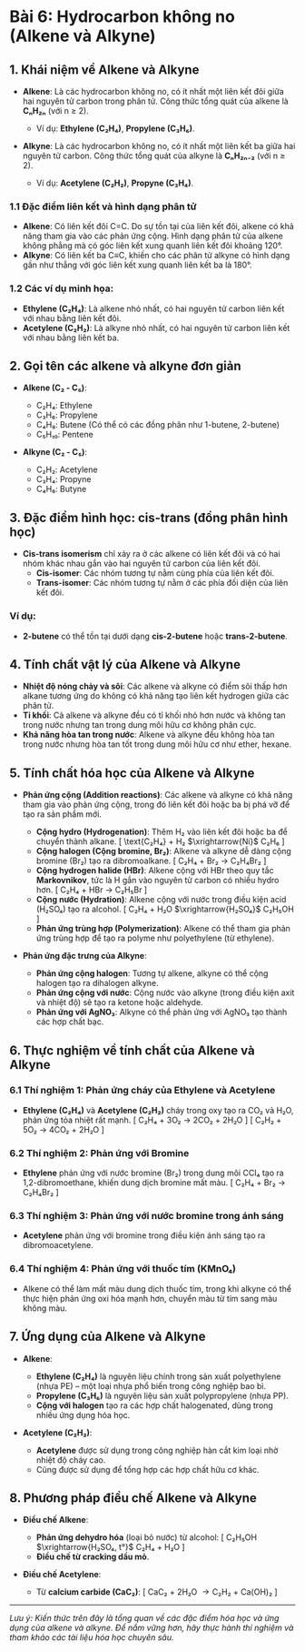 # Bài 6: Hydrocarbon không no (Alkene và Alkyne)

## 1. Khái niệm về Alkene và Alkyne

- **Alkene**: Là các hydrocarbon không no, có ít nhất một liên kết đôi giữa hai nguyên tử carbon trong phân tử. Công thức tổng quát của alkene là **CₙH₂ₙ** (với n ≥ 2).
  - Ví dụ: **Ethylene (C₂H₄)**, **Propylene (C₃H₆)**.

- **Alkyne**: Là các hydrocarbon không no, có ít nhất một liên kết ba giữa hai nguyên tử carbon. Công thức tổng quát của alkyne là **CₙH₂ₙ₋₂** (với n ≥ 2).
  - Ví dụ: **Acetylene (C₂H₂)**, **Propyne (C₃H₄)**.

### 1.1 Đặc điểm liên kết và hình dạng phân tử
- **Alkene**: Có liên kết đôi C=C. Do sự tồn tại của liên kết đôi, alkene có khả năng tham gia vào các phản ứng cộng. Hình dạng phân tử của alkene không phẳng mà có góc liên kết xung quanh liên kết đôi khoảng 120°.
- **Alkyne**: Có liên kết ba C≡C, khiến cho các phân tử alkyne có hình dạng gần như thẳng với góc liên kết xung quanh liên kết ba là 180°.

### 1.2 Các ví dụ minh họa:
- **Ethylene (C₂H₄)**: Là alkene nhỏ nhất, có hai nguyên tử carbon liên kết với nhau bằng liên kết đôi.
- **Acetylene (C₂H₂)**: Là alkyne nhỏ nhất, có hai nguyên tử carbon liên kết với nhau bằng liên kết ba.

## 2. Gọi tên các alkene và alkyne đơn giản

- **Alkene (C₂ - C₅)**:
  - C₂H₄: Ethylene
  - C₃H₆: Propylene
  - C₄H₈: Butene (Có thể có các đồng phân như 1-butene, 2-butene)
  - C₅H₁₀: Pentene

- **Alkyne (C₂ - C₅)**:
  - C₂H₂: Acetylene
  - C₃H₄: Propyne
  - C₄H₆: Butyne

## 3. Đặc điểm hình học: cis-trans (đồng phân hình học)
- **Cis-trans isomerism** chỉ xảy ra ở các alkene có liên kết đôi và có hai nhóm khác nhau gắn vào hai nguyên tử carbon của liên kết đôi.
  - **Cis-isomer**: Các nhóm tương tự nằm cùng phía của liên kết đôi.
  - **Trans-isomer**: Các nhóm tương tự nằm ở các phía đối diện của liên kết đôi.

### Ví dụ:
- **2-butene** có thể tồn tại dưới dạng **cis-2-butene** hoặc **trans-2-butene**.

## 4. Tính chất vật lý của Alkene và Alkyne

- **Nhiệt độ nóng chảy và sôi**: Các alkene và alkyne có điểm sôi thấp hơn alkane tương ứng do không có khả năng tạo liên kết hydrogen giữa các phân tử.
- **Tỉ khối**: Cả alkene và alkyne đều có tỉ khối nhỏ hơn nước và không tan trong nước nhưng tan trong dung môi hữu cơ không phân cực.
- **Khả năng hòa tan trong nước**: Alkene và alkyne đều không hòa tan trong nước nhưng hòa tan tốt trong dung môi hữu cơ như ether, hexane.

## 5. Tính chất hóa học của Alkene và Alkyne

- **Phản ứng cộng (Addition reactions)**: Các alkene và alkyne có khả năng tham gia vào phản ứng cộng, trong đó liên kết đôi hoặc ba bị phá vỡ để tạo ra sản phẩm mới.
  - **Cộng hydro (Hydrogenation)**: Thêm H₂ vào liên kết đôi hoặc ba để chuyển thành alkane.
    \[
    \text{C₂H₄} + H₂ $\xrightarrow{Ni}$ $\text{C₂H₆}$
    \]
  - **Cộng halogen (Cộng bromine, Br₂)**: Alkene và alkyne dễ dàng cộng bromine (Br₂) tạo ra dibromoalkane.
    \[
    $\text{C₂H₄}$ + Br₂ $\rightarrow$ $\text{C₂H₄Br₂}$
    \]
  - **Cộng hydrogen halide (HBr)**: Alkene cộng với HBr theo quy tắc **Markovnikov**, tức là H gắn vào nguyên tử carbon có nhiều hydro hơn.
    \[
    $\text{C₂H₄}$ + HBr $\rightarrow$ $\text{C₂H₅Br}$
    \]
  - **Cộng nước (Hydration)**: Alkene cộng với nước trong điều kiện acid (H₂SO₄) tạo ra alcohol.
    \[
    $\text{C₂H₄}$ + H₂O $\xrightarrow{H₂SO₄}$ $\text{C₂H₅OH}$
    \]
  - **Phản ứng trùng hợp (Polymerization)**: Alkene có thể tham gia phản ứng trùng hợp để tạo ra polyme như polyethylene (từ ethylene).

- **Phản ứng đặc trưng của Alkyne**:
  - **Phản ứng cộng halogen**: Tương tự alkene, alkyne có thể cộng halogen tạo ra dihalogen alkyne.
  - **Phản ứng cộng với nước**: Cộng nước vào alkyne (trong điều kiện axit và nhiệt độ) sẽ tạo ra ketone hoặc aldehyde.
  - **Phản ứng với AgNO₃**: Alkyne có thể phản ứng với AgNO₃ tạo thành các hợp chất bạc.
  
## 6. Thực nghiệm về tính chất của Alkene và Alkyne

### 6.1 Thí nghiệm 1: Phản ứng cháy của Ethylene và Acetylene
- **Ethylene (C₂H₄)** và **Acetylene (C₂H₂)** cháy trong oxy tạo ra CO₂ và H₂O, phản ứng tỏa nhiệt rất mạnh.
  \[
  C₂H₄ + 3O₂ → 2CO₂ + 2H₂O
  \]
  \[
  C₂H₂ + 5O₂ → 4CO₂ + 2H₂O
  \]

### 6.2 Thí nghiệm 2: Phản ứng với Bromine
- **Ethylene** phản ứng với nước bromine (Br₂) trong dung môi CCl₄ tạo ra 1,2-dibromoethane, khiến dung dịch bromine mất màu.
  \[
  C₂H₄ + Br₂ $\rightarrow$ C₂H₄Br₂
  \]

### 6.3 Thí nghiệm 3: Phản ứng với nước bromine trong ánh sáng
- **Acetylene** phản ứng với bromine trong điều kiện ánh sáng tạo ra dibromoacetylene.

### 6.4 Thí nghiệm 4: Phản ứng với thuốc tím (KMnO₄)
- Alkene có thể làm mất màu dung dịch thuốc tím, trong khi alkyne có thể thực hiện phản ứng oxi hóa mạnh hơn, chuyển màu từ tím sang màu không màu.

## 7. Ứng dụng của Alkene và Alkyne

- **Alkene**:
  - **Ethylene (C₂H₄)** là nguyên liệu chính trong sản xuất polyethylene (nhựa PE) – một loại nhựa phổ biến trong công nghiệp bao bì.
  - **Propylene (C₃H₆)** là nguyên liệu sản xuất polypropylene (nhựa PP).
  - **Cộng với halogen** tạo ra các hợp chất halogenated, dùng trong nhiều ứng dụng hóa học.

- **Acetylene (C₂H₂)**:
  - **Acetylene** được sử dụng trong công nghiệp hàn cắt kim loại nhờ nhiệt độ cháy cao.
  - Cũng được sử dụng để tổng hợp các hợp chất hữu cơ khác.

## 8. Phương pháp điều chế Alkene và Alkyne

- **Điều chế Alkene**:
  - **Phản ứng dehydro hóa** (loại bỏ nước) từ alcohol:
    \[
    $\text{C₂H₅OH}$ $\xrightarrow{H₂SO₄, t°}$ $\text{C₂H₄}$ + H₂O
    \]
  - **Điều chế từ cracking dầu mỏ**.

- **Điều chế Acetylene**:
  - Từ **calcium carbide (CaC₂)**:
    \[
    $\text{CaC₂}$ + 2H₂O $\rightarrow \text{C₂H₂}$ + $\text{Ca(OH)₂}$
    \]

---

*Lưu ý: Kiến thức trên đây là tổng quan về các đặc điểm hóa học và ứng dụng của alkene và alkyne. Để nắm vững hơn, hãy thực hành thí nghiệm và tham khảo các tài liệu hóa học chuyên sâu.*